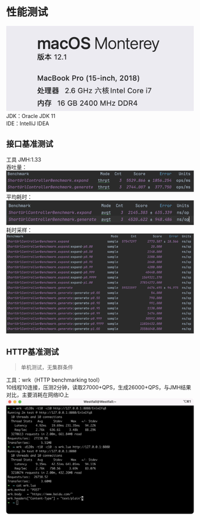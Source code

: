 # 性能测试

![](img/性能测试环境.png)
JDK：Oracle JDK 11   
IDE：IntelliJ IDEA

## 接口基准测试
工具 JMH:1.33  
吞吐量：   
![](img/吞吐量.png)   
平均耗时：   
![](img/平均耗时.png)   
耗时采样：   
![](img/耗时采样.png)   
## HTTP基准测试
> 单机测试，无集群条件

工具：wrk（HTTP benchmarking tool）   
10线程10连接，压测2分钟，读取27000+QPS，生成26000+QPS，与JMH结果对比，主要消耗在网络IO上    
![](img/wrk.png)
